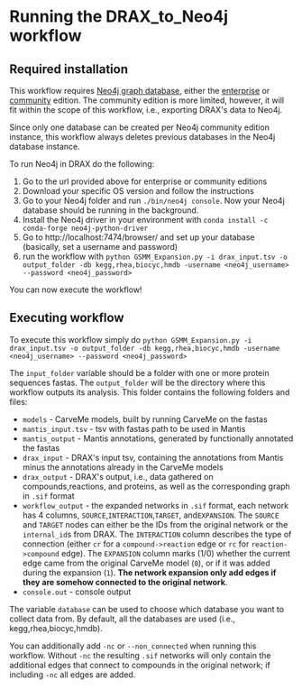 # Running the DRAX_to_Neo4j workflow



## Required installation

This workflow requires [Neo4j graph database](https://neo4j.com/product/neo4j-graph-database/), either the [enterprise](https://neo4j.com/download-center/#enterprise) or [community](https://neo4j.com/download-center/#community) edition.
The community edition is more limited, however, it will fit within the scope of this workflow, i.e., exporting DRAX's data to Neo4j.

Since only one database can be created per Neo4j community edition instance, this workflow always deletes previous databases in the Neo4j database instance.

To run Neo4j in DRAX do the following:

1. Go to the url provided above for enterprise or community editions
2. Download your specific OS version and follow the instructions
3. Go to your Neo4j folder and run  `./bin/neo4j console`. Now your Neo4j database should be running in the background.
4. Install the Neo4j driver in your environment with `conda install -c conda-forge neo4j-python-driver`
5. Go to http://localhost:7474/browser/ and set up your database (basically, set a username and password)
6. run the workflow with `python GSMM_Expansion.py -i drax_input.tsv -o output_folder -db kegg,rhea,biocyc,hmdb -username <neo4j_username> --password <neo4j_password>`

You can now execute the workflow!



## Executing workflow

To execute this workflow simply do `python GSMM_Expansion.py -i drax_input.tsv -o output_folder -db kegg,rhea,biocyc,hmdb -username <neo4j_username> --password <neo4j_password>`

The `input_folder` variable should be a folder with one or more protein sequences fastas.
The `output_folder` will be the directory where this workflow outputs its analysis. This folder contains the following folders and files:
- `models` - CarveMe models, built by running CarveMe on the fastas
- `mantis_input.tsv` - tsv with fastas path to be used in Mantis
- `mantis_output` - Mantis annotations, generated by functionally annotated the fastas
- `drax_input` - DRAX's input tsv, containing the annotations from Mantis minus the annotations already in the CarveMe models
- `drax_output` - DRAX's output, i.e., data gathered on compounds,reactions, and proteins, as well as the corresponding graph in `.sif` format
- `workflow_output` - the expanded networks in `.sif` format, each network has 4 columns, `SOURCE`,`INTERACTION`,`TARGET`, and`EXPANSION`. The `SOURCE` and `TARGET` nodes can either be the IDs from the original network or the `internal_id`s from DRAX. The `INTERACTION` column describes the type of connection (either `cr` for a `compound->reaction` edge or `rc` for `reaction->compound` edge). The `EXPANSION` column marks (1/0) whether the current edge came from the original CarveMe model (`0`), or if it was added during the expansion (`1`). **The network expansion only add edges if they are somehow connected to the original network**.
- `console.out` - console output

The variable `database` can be used to choose which database you want to collect data from. By default, all the databases are used (i.e., kegg,rhea,biocyc,hmdb).

You can additionally add `-nc` or `--non_connected` when running this workflow. Without `-nc` the resulting `.sif` networks will only contain the additional edges that connect to compounds in the original network; if including `-nc` all edges are added.
